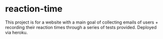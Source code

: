 # reaction-time

This project is for a website with a main goal of collecting emails of users + recording their reaction times through a series of tests provided.
Deployed via heroku.
